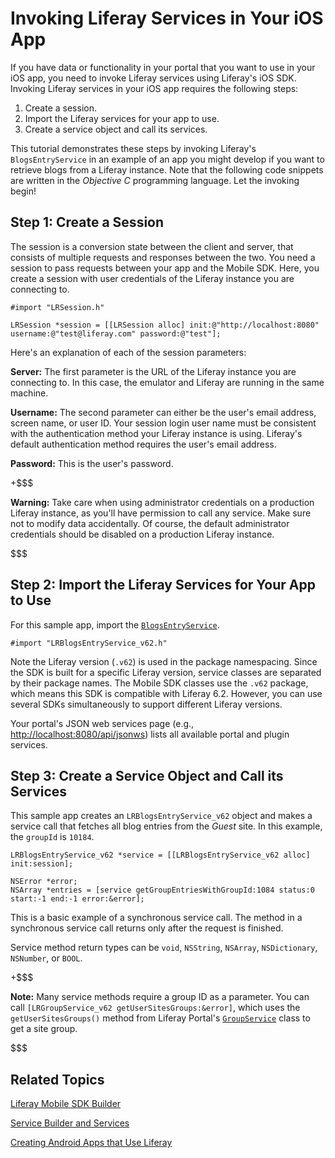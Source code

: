 # Invoking Liferay Services in Your iOS App [](id=invoking-liferay-services-in-your-ios-app)

If you have data or functionality in your portal that you want to use in your 
iOS app, you need to invoke Liferay services using Liferay's iOS SDK. Invoking 
Liferay services in your iOS app requires the following steps:

1. Create a session.
2. Import the Liferay services for your app to use.
3. Create a service object and call its services.

This tutorial demonstrates these steps by invoking Liferay's `BlogsEntryService` 
in an example of an app you might develop if you want to retrieve blogs from a 
Liferay instance. Note that the following code snippets are written in the 
*Objective C* programming language. Let the invoking begin! 

## Step 1: Create a Session 

The session is a conversion state between the client and server, that consists 
of multiple requests and responses between the two. You need a session to pass 
requests between your app and the Mobile SDK. Here, you create a session with 
user credentials of the Liferay instance you are connecting to.

	#import "LRSession.h"

	LRSession *session = [[LRSession alloc] init:@"http://localhost:8080" username:@"test@liferay.com" password:@"test"];

Here's an explanation of each of the session parameters:

**Server:** The first parameter is the URL of the Liferay instance you are 
connecting to. In this case, the emulator and Liferay are running in the same 
machine.

**Username:** The second parameter can either be the user's email address, 
screen name, or user ID. Your session login user name must be consistent with 
the authentication method your Liferay instance is using. Liferay's default 
authentication method requires the user's email address.

**Password:** This is the user's password.

+$$$

**Warning:** Take care when using 
administrator credentials on a production Liferay instance, as you'll have
permission to call any service. Make sure not to modify data accidentally. Of
course, the default administrator credentials should be disabled on a production
Liferay instance. 

$$$

<!-- We should provide this information here, customized for Apple people.
They're a sensitive lot. :-) -Rich -->

## Step 2: Import the Liferay Services for Your App to Use 

For this sample app, import the [`BlogsEntryService`](http://docs.liferay.com/portal/6.2/javadocs/com/liferay/portlet/blogs/service/BlogsEntryService.html). 

	#import "LRBlogsEntryService_v62.h"

Note the Liferay version (`.v62`) is used in the package namespacing. Since the 
SDK is built for a specific Liferay version, service classes are separated by 
their package names. The Mobile SDK classes use the `.v62` package, which means 
this SDK is compatible with Liferay 6.2. However, you can use several SDKs 
simultaneously to support different Liferay versions.

Your portal's JSON web services page (e.g.,
[http://localhost:8080/api/jsonws](http://localhost:8080/api/jsonws))
lists all available portal and plugin services. 

## Step 3: Create a Service Object and Call its Services 

This sample app creates an `LRBlogsEntryService_v62` object and makes a service 
call that fetches all blog entries from the *Guest* site. In this example, the 
`groupId` is `10184`. 

	LRBlogsEntryService_v62 *service = [[LRBlogsEntryService_v62 alloc] init:session];

	NSError *error;
	NSArray *entries = [service getGroupEntriesWithGroupId:1084 status:0 start:-1 end:-1 error:&error];

This is a basic example of a synchronous service call. The method in a 
synchronous service call returns only after the request is finished.

Service method return types can be `void`, `NSString`, `NSArray`,
`NSDictionary`, `NSNumber`, or `BOOL`.

+$$$

**Note:** Many service methods
require a group ID as a parameter. 
You can call `[LRGroupService_v62 getUserSitesGroups:&error]`, which uses the
`getUserSitesGroups()` method from Liferay Portal's
[`GroupService`](http://docs.liferay.com/portal/6.2/javadocs/com/liferay/portal/service/GroupService.html)
class to get a site group. 

$$$

## Related Topics

[Liferay Mobile SDK Builder](/develop/tutorials/-/knowledge_base/6-2/liferay-mobile-sdk-builder)

[Service Builder and Services](/develop/tutorials/-/knowledge_base/6-2/service-builder)

[Creating Android Apps that Use Liferay](/develop/tutorials/-/creating-android-apps-that-use-liferay)

